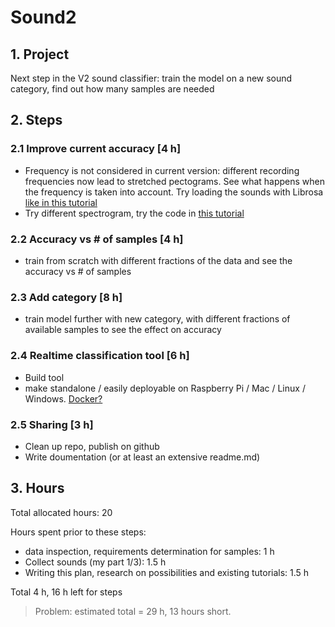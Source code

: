 # Sound2

## 1. Project
Next step in the V2 sound classifier: train the model on a new sound category, find out how many samples are needed

## 2. Steps

### 2.1 Improve current accuracy [4 h]
 * Frequency is not considered in current version: different recording frequencies now lead to stretched pectograms. See what happens when the frequency is taken into account. Try loading the sounds with Librosa [like in this tutorial](https://towardsdatascience.com/urban-sound-classification-part-2-sample-rate-conversion-librosa-ba7bc88f209a)
 * Try different spectrogram, try the code in [this tutorial](https://medium.com/@mikesmales/sound-classification-using-deep-learning-8bc2aa1990b7)

### 2.2 Accuracy vs # of samples [4 h]
 * train from scratch with different fractions of the data and see the accuracy vs # of samples

### 2.3 Add category [8 h]
 * train model further with new category, with different fractions of available samples to see the effect on accuracy

### 2.4 Realtime classification tool [6 h]
 * Build tool
 * make standalone / easily deployable on Raspberry Pi / Mac / Linux / Windows. [Docker?](https://sigmoidal.io/how-to-reuse-keras-deep-neural-network-using-docker/)

### 2.5 Sharing [3 h]
 * Clean up repo, publish on github
 * Write doumentation (or at least an extensive readme.md)

## 3. Hours
Total allocated hours: 20

Hours spent prior to these steps:
 * data inspection, requirements determination for samples: 1 h
 * Collect sounds (my part 1/3): 1.5 h
 * Writing this plan, research on possibilities and existing tutorials: 1.5 h

Total 4 h, 16 h left for steps
 > Problem: estimated total = 29 h, 13 hours short.
